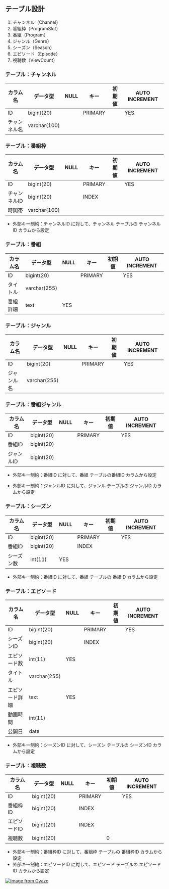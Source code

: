 

## テーブル設計
1. チャンネル（Channel）
2. 番組枠（ProgramSlot）
3. 番組（Program）
4. ジャンル（Genre）
5. シーズン（Season）
6. エピソード（Episode）
7. 視聴数（ViewCount）

### テーブル：チャンネル

| カラム名 | データ型 | NULL | キー | 初期値 | AUTO INCREMENT |
| --- | --- | --- | --- | --- | --- |
| ID | bigint(20) |  | PRIMARY |  | YES |
| チャンネル名 | varchar(100) |  |  |  |  |

### テーブル：番組枠

| カラム名 | データ型 | NULL | キー | 初期値 | AUTO INCREMENT |
| --- | --- | --- | --- | --- | --- |
| ID | bigint(20) |  | PRIMARY |  | YES |
| チャンネルID | bigint(20) |  | INDEX |  |  |
| 時間帯 | varchar(100) |  |  |  |  |
- 外部キー制約：チャンネルID に対して、チャンネル テーブルの チャンネルID カラムから設定

### テーブル：番組

| カラム名 | データ型 | NULL | キー | 初期値 | AUTO INCREMENT |
| --- | --- | --- | --- | --- | --- |
| ID | bigint(20) |  | PRIMARY |  | YES |
| タイトル | varchar(255) |  |  |  |  |
| 番組詳細 | text | YES |  |  |  |

### テーブル：ジャンル

| カラム名 | データ型 | NULL | キー | 初期値 | AUTO INCREMENT |
| --- | --- | --- | --- | --- | --- |
| ID | bigint(20) |  | PRIMARY |  | YES |
| ジャンル名 | varchar(255) |  |  |  |  |

### テーブル：番組ジャンル

| カラム名 | データ型 | NULL | キー | 初期値 | AUTO INCREMENT |
| --- | --- | --- | --- | --- | --- |
| ID | bigint(20) |  | PRIMARY |  | YES |
| 番組ID | bigint(20) |  |  |  |  |
| ジャンルID | bigint(20) |  |  |  |  |
- 外部キー制約：番組ID に対して、番組 テーブルの番組ID カラムから設定

- 外部キー制約：ジャンルID に対して、ジャンル テーブルの ジャンルID カラムから設定

### テーブル：シーズン

| カラム名 | データ型 | NULL | キー | 初期値 | AUTO INCREMENT |
| --- | --- | --- | --- | --- | --- |
| ID | bigint(20) |  | PRIMARY |  | YES |
| 番組ID | bigint(20) |  | INDEX |  |  |
| シーズン数 | int(11) | YES |  |  |  |
- 外部キー制約：番組ID に対して、番組 テーブルの 番組ID カラムから設定

### テーブル：エピソード

| カラム名 | データ型 | NULL | キー | 初期値 | AUTO INCREMENT |
| --- | --- | --- | --- | --- | --- |
| ID | bigint(20) |  | PRIMARY |  | YES |
| シーズンID | bigint(20) |  | INDEX |  |  |
| エピソード数 | int(11) | YES |  |  |  |
| タイトル | varchar(255) |  |  |  |  |
| エピソード詳細 | text | YES |  |  |  |
| 動画時間 | int(11) |  |  |  |  |
| 公開日 | date |  |  |  |  |
- 外部キー制約：シーズンID に対して、シーズン テーブルの シーズンID カラムから設定

### テーブル：視聴数

| カラム名 | データ型 | NULL | キー | 初期値 | AUTO INCREMENT |
| --- | --- | --- | --- | --- | --- |
| ID | bigint(20) |  | PRIMARY |  | YES |
| 番組枠ID | bigint(20) |  | INDEX |  |  |
| エピソードID | bigint(20) |  | INDEX |  |  |
| 視聴数 | bigint(20) |  |  | 0 |  |
- 外部キー制約：番組枠ID に対して、番組枠 テーブルの 番組枠ID カラムから設定
- 外部キー制約：エピソードID に対して、エピソード テーブルの エピソードID カラムから設定


[![Image from Gyazo](https://i.gyazo.com/3d1d2cfe747f27bb30b283317463b367.png)](https://gyazo.com/3d1d2cfe747f27bb30b283317463b367)
